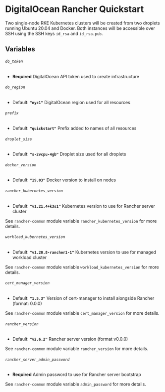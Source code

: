 # DigitalOcean Rancher Quickstart

Two single-node RKE Kubernetes clusters will be created from two droplets running Ubuntu 20.04 and Docker.
Both instances will be accessible over SSH using the SSH keys `id_rsa` and `id_rsa.pub`.

## Variables

###### `do_token`
- **Required**
DigitalOcean API token used to create infrastructure

###### `do_region`
- Default: **`"nyc1"`**
DigitalOcean region used for all resources

###### `prefix`
- Default: **`"quickstart"`**
Prefix added to names of all resources

###### `droplet_size`
- Default: **`"s-2vcpu-4gb"`**
Droplet size used for all droplets

###### `docker_version`
- Default: **`"19.03"`**
Docker version to install on nodes

###### `rancher_kubernetes_version`
- Default: **`"v1.21.4+k3s1"`**
Kubernetes version to use for Rancher server cluster

See `rancher-common` module variable `rancher_kubernetes_version` for more details.

###### `workload_kubernetes_version`
- Default: **`"v1.20.8-rancher1-1"`**
Kubernetes version to use for managed workload cluster

See `rancher-common` module variable `workload_kubernetes_version` for more details.

###### `cert_manager_version`
- Default: **`"1.5.3"`**
Version of cert-manager to install alongside Rancher (format: 0.0.0)

See `rancher-common` module variable `cert_manager_version` for more details.

###### `rancher_version`
- Default: **`"v2.6.2"`**
Rancher server version (format v0.0.0)

See `rancher-common` module variable `rancher_version` for more details.

###### `rancher_server_admin_password`
- **Required**
Admin password to use for Rancher server bootstrap

See `rancher-common` module variable `admin_password` for more details.

